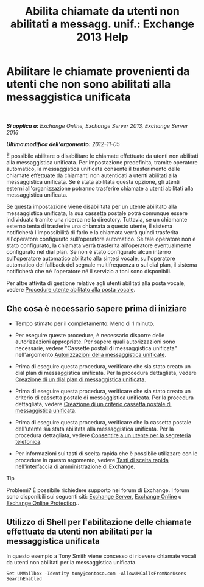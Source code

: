 ﻿---
title: 'Abilita chiamate da utenti non abilitati a messagg. unif.: Exchange 2013 Help'
TOCTitle: Abilitare le chiamate provenienti da utenti che non sono abilitati alla messaggistica unificata
ms:assetid: 3c39c6df-6d7a-469f-b92b-85b3f14bad31
ms:mtpsurl: https://technet.microsoft.com/it-it/library/Bb267006(v=EXCHG.150)
ms:contentKeyID: 50480390
ms.date: 05/22/2018
mtps_version: v=EXCHG.150
ms.translationtype: MT
---

# Abilitare le chiamate provenienti da utenti che non sono abilitati alla messaggistica unificata

 

_**Si applica a:** Exchange Online, Exchange Server 2013, Exchange Server 2016_

_**Ultima modifica dell'argomento:** 2012-11-05_

È possibile abilitare o disabilitare le chiamate effettuate da utenti non abilitati alla messaggistica unificata. Per impostazione predefinita, tramite operatore automatico, la messaggistica unificata consente il trasferimento delle chiamate effettuate da chiamanti non autenticati a utenti abilitati alla messaggistica unificata. Se è stata abilitata questa opzione, gli utenti esterni all'organizzazione potranno trasferire chiamate a utenti abilitati alla messaggistica unificata.

Se questa impostazione viene disabilitata per un utente abilitato alla messaggistica unificata, la sua cassetta postale potrà comunque essere individuata tramite una ricerca nella directory. Tuttavia, se un chiamante esterno tenta di trasferire una chiamata a questo utente, il sistema notificherà l'impossibilità di farlo e la chiamata verrà quindi trasferita all'operatore configurato sull'operatore automatico. Se tale operatore non è stato configurato, la chiamata verrà trasferita all'operatore eventualmente configurato nel dial plan. Se non è stato configurato alcun interno sull'operatore automatico abilitato alla sintesi vocale, sull'operatore automatico del fallback del segnale multifrequenza o sul dial plan, il sistema notificherà che né l'operatore né il servizio a toni sono disponibili.

Per altre attività di gestione relative agli utenti abilitati alla posta vocale, vedere [Procedure utente abilitato alla posta vocale](https://docs.microsoft.com/it-it/exchange/voice-mail-unified-messaging/set-up-voice-mail/voice-mail-enabled-user-procedures).

## Che cosa è necessario sapere prima di iniziare

  - Tempo stimato per il completamento: Meno di 1 minuto.

  - Per eseguire queste procedure, è necessario disporre delle autorizzazioni appropriate. Per sapere quali autorizzazioni sono necessarie, vedere "Cassette postali di messaggistica unificata" nell'argomento [Autorizzazioni della messaggistica unificate](unified-messaging-permissions-exchange-2013-help.md).

  - Prima di eseguire questa procedura, verificare che sia stato creato un dial plan di messaggistica unificata. Per la procedura dettagliata, vedere [Creazione di un dial plan di messaggistica unificata](https://docs.microsoft.com/it-it/exchange/voice-mail-unified-messaging/connect-voice-mail-system/create-um-dial-plan).

  - Prima di eseguire questa procedura, verificare che sia stato creato un criterio di cassetta postale di messaggistica unificata. Per la procedura dettagliata, vedere [Creazione di un criterio cassetta postale di messaggistica unificata](create-a-um-mailbox-policy-exchange-2013-help.md).

  - Prima di eseguire questa procedura, verificare che la cassetta postale dell'utente sia stata abilitata alla messaggistica unificata. Per la procedura dettagliata, vedere [Consentire a un utente per la segreteria telefonica](https://docs.microsoft.com/it-it/exchange/voice-mail-unified-messaging/set-up-voice-mail/enable-a-user-for-voice-mail).

  - Per informazioni sui tasti di scelta rapida che è possibile utilizzare con le procedure in questo argomento, vedere [Tasti di scelta rapida nell'interfaccia di amministrazione di Exchange](keyboard-shortcuts-in-the-exchange-admin-center-exchange-online-protection-help.md).


> [!TIP]
> Problemi? È possibile richiedere supporto nei forum di Exchange. I forum sono disponibili sui seguenti siti: <A href="https://go.microsoft.com/fwlink/p/?linkid=60612">Exchange Server</A>, <A href="https://go.microsoft.com/fwlink/p/?linkid=267542">Exchange Online</A> o <A href="https://go.microsoft.com/fwlink/p/?linkid=285351">Exchange Online Protection</A>..



## Utilizzo di Shell per l'abilitazione delle chiamate effettuate da utenti non abilitati per la messaggistica unificata

In questo esempio a Tony Smith viene concesso di ricevere chiamate vocali da utenti non abilitati per la messaggistica unificata.

    Set UMMailbox -Identity tony@contoso.com -AllowUMCallsFromNonUsers SearchEnabled

